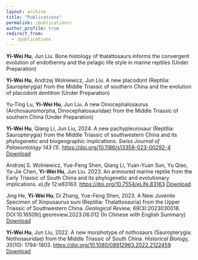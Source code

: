 ```yaml
---
layout: archive
title: "Publications"
permalink: /publications/
author_profile: true
redirect_from:
  - /publications
---
```




**Yi-Wei Hu**, Jun Liu. Bone histology of thalattosaurs informs the convergent evolution of endothermy and the pelagic life style in marine reptiles (Under Preparation)

**Yi-Wei Hu**, Andrzej Wolniewicz, Jun Liu. A new placodont (Reptilia: Sauropterygia) from the Middle Triassic of southern China and the evolution of placodont dentition (Under Preparation)

Yu-Ting Lu, **Yi-Wei Hu**, Jun Liu. A new Dinocephalosaurus (Archosauromorpha, Dinocephalosauridae) from the Middle Triassic of southern China (Under Preparation)
  
**Yi-Wei Hu**, Qiang Li, Jun Liu, 2024. A new pachypleurosaur (Reptilia: Sauropterygia) from the Middle Triassic of southwestern China and its phylogenetic and biogeographic implications. *Swiss Journal of Palaeontology 143* (1). https://doi.org/10.1186/s13358-023-00292-4
[Download](../files/2024dianmeisaurus.pdf)
  
Andrzej S. Wolniewicz, Yue-Feng Shen, Qiang Li, Yuan-Yuan Sun, Yu Qiao, Ya-Jie Chen, **Yi-Wei Hu**, Jun Liu. 2023. An armoured marine reptile from the Early Triassic of South China and its phylogenetic and evolutionary implications. *eLife* 12:e83163. https://doi.org/10.7554/eLife.83163
[Download](../files/elife.pdf)
   
Jing He, **Yi-Wei Hu**, Di Zhang, Yue-Feng Shen, 2023. A New Juvenile Specimen of Xinpusaurus suni (Reptilia: Thalattosauria) from the Upper Triassic of Southwestern China. *Geological Review, 69*(3):2023030018. DOI:10.16509/j.georeview.2023.06.012 (In Chinese with English Summary) 
[Download](../files/thalattosaurus.pdf)
   
**Yi-Wei Hu**, Jun Liu, 2022. A new morphotype of nothosaurs (Sauropterygia: Nothosauridae) from the Middle Triassic of South China. *Historical Biology, 35*(10): 1794-1803. https://doi.org/10.1080/08912963.2022.2122459 
[Download](../files/nothosaurs.pdf)
